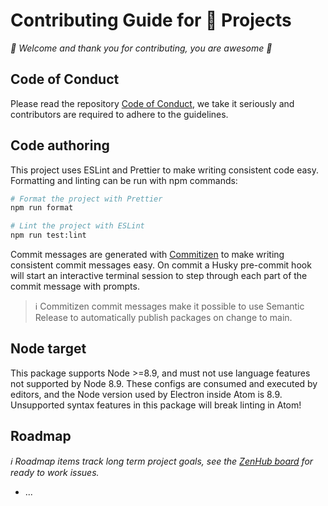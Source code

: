 # Contributing Guide for 🔮 Projects

_👋 Welcome and thank you for contributing, you are awesome 🎉_

## Code of Conduct

Please read the repository [Code of Conduct][], we take it seriously and
contributors are required to adhere to the guidelines.

## Code authoring

This project uses ESLint and Prettier to make writing consistent code easy.
Formatting and linting can be run with npm commands:

```sh
# Format the project with Prettier
npm run format

# Lint the project with ESLint
npm run test:lint
```

Commit messages are generated with [Commitizen][] to make writing consistent
commit messages easy. On commit a Husky pre-commit hook will start an
interactive terminal session to step through each part of the commit message
with prompts.

> ℹ️ Commitizen commit messages make it possible to use Semantic Release to
> automatically publish packages on change to main.

## Node target

This package supports Node >=8.9, and must not use language features not
supported by Node 8.9. These configs are consumed and executed by editors, and
the Node version used by Electron inside Atom is 8.9. Unsupported syntax
features in this package will break linting in Atom!

## Roadmap

_ℹ️ Roadmap items track long term project goals, see the [ZenHub board][] for
ready to work issues._

- ...

<!-- Links -->
<!-- prettier-ignore-start -->
[Commitizen]:https://commitizen.github.io/cz-cli/
[Code of Conduct]:../CODE_OF_CONDUCT.md
[ZenHub board]:https://github.com/crystal-ball/crystal-ball.github.io#workspaces/-projects-5b88b5c9af3c0a2186966767/board?repos=131720045
<!-- prettier-ignore-end -->
